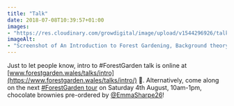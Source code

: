 ```yaml
---
title: "Talk"
date: 2018-07-08T10:39:57+01:00
images: 
- "https://res.cloudinary.com/growdigital/image/upload/v1544296926/talk-29403096618.png"
imageAlt: 
- "Screenshot of An Introduction to Forest Gardening, Background theory & practical jobs, slides by Jake Rayson"
---
```


Just to let people know, intro to #ForestGarden talk is online at [www.forestgarden.wales/talks/intro](https://www.forestgarden.wales/talks/intro/) 🙂. Alternatively, come along on the next [#ForestGarden tour](https://forestgardenwales.eventbrite.co.uk) on Saturday 4th August, 10am-1pm, chocolate brownies pre-ordered by [@EmmaSharpe26](https://mobile.twitter.com/EmmaSharpe26)!
